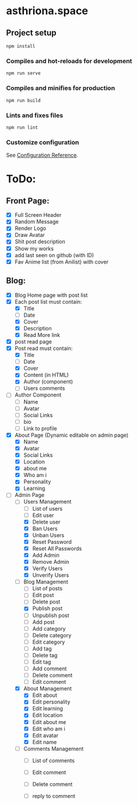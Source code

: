 # asthriona.space

## Project setup
```
npm install
```

### Compiles and hot-reloads for development
```
npm run serve
```

### Compiles and minifies for production
```
npm run build
```

### Lints and fixes files
```
npm run lint
```

### Customize configuration
See [Configuration Reference](https://cli.vuejs.org/config/).

# ToDo:
## Front Page:   
- [x] Full Screen Header
- [x] Random Message
- [x] Render Logo
- [x] Draw Avatar
- [x] Shit post description
- [x] Show my works
- [x] add last seen on github (with ID)
- [x] Fav Anime list (from Anilist) with cover

## Blog:
- [x] Blog Home page with post list
- [x] Each post list must contain:
    - [x] Title
    - [ ] Date
    - [x] Cover
    - [x] Description
    - [x] Read More link
- [x] post read page
- [x] Post read must contain:
    - [x] Title
    - [ ] Date
    - [x] Cover
    - [x] Content (in HTML)
    - [x] Author (component)
    - [ ] Users comments
  
- [ ] Author Component
    - [ ] Name
    - [ ] Avatar
    - [ ] Social Links
    - [ ] bio
    - [ ] Link to profile

- [x] About Page (Dynamic editable on admin page)
    - [x] Name
    - [x] Avatar
    - [x] Social Links
    - [x] Location
    - [x] about me 
    - [x] Who am i
    - [x] Personality
    - [x] Learning
  
- [ ] Admin Page
    - [ ] Users Management
        - [ ] List of users
        - [ ] Edit user
        - [x] Delete user
        - [x] Ban Users
        - [x] Unban Users
        - [x] Reset Password
        - [x] Reset All Passwords
        - [x] Add Admin
        - [x] Remove Admin
        - [x] Verify Users
        - [x] Unverify Users
    - [ ] Blog Management
        - [ ] List of posts
        - [ ] Edit post
        - [ ] Delete post
        - [x] Publish post
        - [ ] Unpublish post
        - [ ] Add post
        - [ ] Add category
        - [ ] Delete category
        - [ ] Edit category
        - [ ] Add tag
        - [ ] Delete tag
        - [ ] Edit tag
        - [ ] Add comment
        - [ ] Delete comment
        - [ ] Edit comment

    - [x] About Management
        - [x] Edit about
        - [x] Edit personality
        - [x] Edit learning
        - [x] Edit location
        - [x] Edit about me
        - [x] Edit who am i
        - [x] Edit avatar
        - [x] Edit name

    - [ ] Comments Management
        - [ ] List of comments
        - [ ] Edit comment
        - [ ] Delete comment
        - [ ] reply to comment

